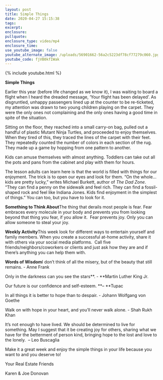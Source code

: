 ```yaml
---
layout: post
title: Simple Things
date: 2020-04-27 15:15:38
tags:
excerpt:
enclosure:
pullquote:
enclosure_type: video/mp4
enclosure_time:
use_youtube_image: false
youtube_alternate_image: /uploads/56901662-56a2c5223df78cf77279c060.jpg
youtube_code: fjVB0kfIWak
---
```


{% include youtube.html %}

**Simple Things&nbsp;**

Earlier this year (before life changed as we know it), I was waiting to board a flight when I heard the dreaded message, ‘Your flight has been delayed’. As disgruntled, unhappy passengers lined up at the counter to be re-ticketed, my attention was drawn to two young children playing on the carpet. They were the only ones not complaining and the only ones having a good time in spite of the situation.

Sitting on the floor, they reached into a small carry-on bag, pulled out a handful of plastic Mutant Ninja Turtles, and proceeded to enjoy themselves. When they tired of this, they traced the lines of the carpet with their feet. They repeatedly counted the number of colors in each section of the rug. They made up a game by hopping from one pattern to another.

Kids can amuse themselves with almost anything. Toddlers can take out all the pots and pans from the cabinet and play with them for hours.

The lesson adults can learn here is that the world is filled with things for our enjoyment. The trick is to open our eyes and look for them. “On the whole…kids are pretty lucky,” writes Michael Burkett, author of&nbsp;*The Dad Zone*. “They can find a penny on the sidewalk and feel rich. They can find a fossil-shaped rock and feel like Indiana Jones. Kids find enjoyment in the simplest of things.” You can too, but you have to look for it.

**Something to Think About**The thing that derails most people is fear. Fear embraces every molecule in your body and prevents you from looking beyond that thing you fear, if you allow it. &nbsp;Fear prevents joy. Only you can allow someone to steal your joy.

**Weekly Activity**This week look for different ways to entertain yourself and family members. When you create a successful at-home activity, share it with others via your social media platforms.&nbsp; Call five friends/neighbors/coworkers or clients and just ask how they are and if there’s anything you can help them with.

**Words of Wisdom**I don’t think of all the misery, but of the beauty that still remains. - Anne Frank

Only in the darkness can you see the stars**. -&nbsp;**Martin Luther King Jr.

Our future is our confidence and self-esteem.&nbsp;**–&nbsp;**Tupac

In all things it is better to hope than to despair. - Johann Wolfgang von Goethe

Walk on with hope in your heart, and you’ll never walk alone. - Shah Rukh Khan

It’s not enough to have lived. We should be determined to live for something. May I suggest that it be creating joy for others, sharing what we have for the betterment of person kind, bringing hope to the lost and love to the lonely. &nbsp;– Leo Buscaglia

Make it a great week and enjoy the simple things in your life because you want to and you deserve to\!

Your Real Estate Friends

Karen & Joe Donovan&nbsp;